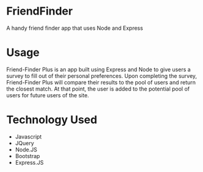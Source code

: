 # FriendFinder
A handy friend finder app that uses Node and Express

# Usage
Friend-Finder Plus is an app built using Express and Node to give users a survey to fill out of their personal preferences. Upon completing the survey, Friend-Finder Plus will compare their results to the pool of users and return the closest match. At that point, the user is added to the potential pool of users for future users of the site.

# Technology Used
* Javascript
* JQuery
* Node.JS
* Bootstrap
* Express.JS
